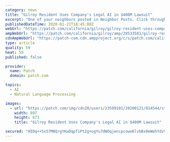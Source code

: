 ```yaml
---
category: news
title: "Gilroy Resident Uses Company's Legal AI in $400M Lawsuit"
excerpt: "One of your neighbors posted in Neighbor Posts. Click through to read what they have to say. (The views expressed in this post are the author’s own.)"
publishedDateTime: 2020-01-21T18:45:00Z
webUrl: "https://patch.com/california/gilroy/gilroy-resident-uses-companys-legal-ai-400m-lawsuit"
ampWebUrl: "https://patch.com/california/gilroy/amp/28533581/gilroy-resident-uses-companys-legal-ai-400m-lawsuit"
cdnAmpWebUrl: "https://patch-com.cdn.ampproject.org/c/s/patch.com/california/gilroy/amp/28533581/gilroy-resident-uses-companys-legal-ai-400m-lawsuit"
type: article
quality: 59
heat: 59
published: false

provider:
  name: Patch
  domain: patch.com

topics:
  - AI
  - Natural Language Processing

images:
  - url: "https://patch.com/img/cdn20/users/23599101/20200121/014544/styles/patch_image/public/orbai-ai-graphic___21134429496.jpg?width=984"
    width: 897
    height: 673
    title: "Gilroy Resident Uses Company's Legal AI in $400M Lawsuit"

secured: "HIDq++5xS7M8QrgYKwDqpTiPt2g+ogYu7dWOqjencpcowe6lvbBx0eWehYdvVYpNOEBiUA7bxChrElgpZnkVGpdpBtdDK5GzaFBKYvELR57G8r6/klA5seXR7sjieoOzB5Se+tUg1fze4/BW0f6vn4EO+rF9SUmro3yiOCBe83bLnFkVFRcWB+5eG6DkAG/AvhZJyWmgMPwf2Hv9u/AYrRIlpZeOwUG+kSvbSebGq+WDGa7R5DCcB3eCJE9v9Hhj6kogIdAq1D08w7gcyrx9B9IdQ5VmwfQW/qcCK04Lk7v+GJE6z5nLoUuSBKWodjQA3EDI9TIV5gdiNa38t/l7fx+U/SN5hzPFQqvVZFTgaYCtRcm7pcNUZYGr8cGEIylbKGzEHSeQlpUjcjvgP+M8bEV2wBFGGjbewWSsCsAndUa5BUL6FLhT5TK2n3yO3Oy+01xXdkGeargFAfzMRa0OoA==;CSQg0rqp5ywbf65KZ7is3g=="
---
```


